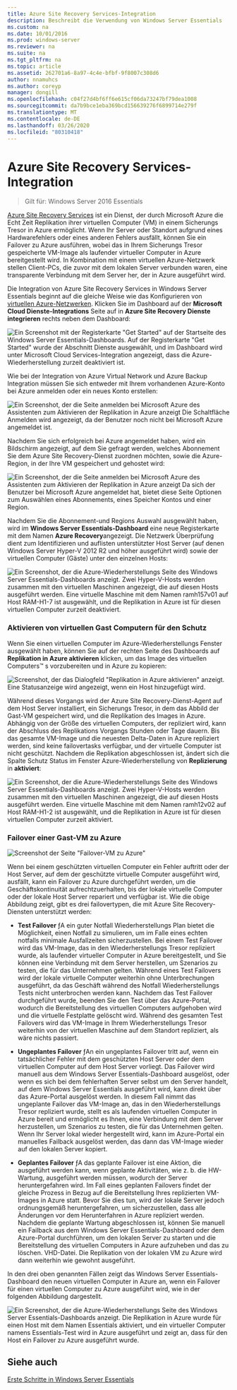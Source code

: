 ```yaml
---
title: Azure Site Recovery Services-Integration
description: Beschreibt die Verwendung von Windows Server Essentials
ms.custom: na
ms.date: 10/01/2016
ms.prod: windows-server
ms.reviewer: na
ms.suite: na
ms.tgt_pltfrm: na
ms.topic: article
ms.assetid: 262701a6-8a97-4c4e-bfbf-9f8007c308d6
author: nnamuhcs
ms.author: coreyp
manager: dongill
ms.openlocfilehash: c04f27d4bf6ff6e615cf06da73247bf79dea1008
ms.sourcegitcommit: da7b9bce1eba369bcd156639276f6899714e279f
ms.translationtype: MT
ms.contentlocale: de-DE
ms.lasthandoff: 03/26/2020
ms.locfileid: "80310418"
---
```

# <a name="azure-site-recovery-services-integration"></a>Azure Site Recovery Services-Integration

>Gilt für: Windows Server 2016 Essentials

[Azure Site Recovery Services](https://docs.microsoft.com/azure/site-recovery/) ist ein Dienst, der durch Microsoft Azure die Echt Zeit Replikation ihrer virtuellen Computer (VM) in einem Sicherungs Tresor in Azure ermöglicht. Wenn Ihr Server oder Standort aufgrund eines Hardwarefehlers oder eines anderen Fehlers ausfällt, können Sie ein Failover zu Azure ausführen, wobei das in Ihrem Sicherungs Tresor gespeicherte VM-Image als laufender virtueller Computer in Azure bereitgestellt wird. In Kombination mit einem virtuellen Azure-Netzwerk stellen Client-PCs, die zuvor mit dem lokalen Server verbunden waren, eine transparente Verbindung mit dem Server her, der in Azure ausgeführt wird.

Die Integration von Azure Site Recovery Services in Windows Server Essentials beginnt auf die gleiche Weise wie das Konfigurieren von [virtuellen Azure-Netzwerken](azure-virtual-network-integration.md). Klicken Sie im Dashboard auf der **Microsoft Cloud Dienste-Integrations** Seite auf in **Azure Site Recovery Dienste integrieren** rechts neben dem Dashboard:

![Ein Screenshot mit der Registerkarte "Get Started" auf der Startseite des Windows Server Essentials-Dashboards. Auf der Registerkarte "Get Started" wurde der Abschnitt Dienste ausgewählt, und im Dashboard wird unter Microsoft Cloud Services-Integration angezeigt, dass die Azure-Wiederherstellung zurzeit deaktiviert ist.](media/azure-site-recovery-1.PNG)

Wie bei der Integration von Azure Virtual Network und Azure Backup Integration müssen Sie sich entweder mit Ihrem vorhandenen Azure-Konto bei Azure anmelden oder ein neues Konto erstellen:

![Ein Screenshot, der die Seite anmelden bei Microsoft Azure des Assistenten zum Aktivieren der Replikation in Azure anzeigt Die Schaltfläche Anmelden wird angezeigt, da der Benutzer noch nicht bei Microsoft Azure angemeldet ist.](media/azure-site-recovery-2.PNG)

Nachdem Sie sich erfolgreich bei Azure angemeldet haben, wird ein Bildschirm angezeigt, auf dem Sie gefragt werden, welches Abonnement Sie dem Azure Site Recovery-Dienst zuordnen möchten, sowie die Azure-Region, in der Ihre VM gespeichert und gehostet wird:

![Ein Screenshot, der die Seite anmelden bei Microsoft Azure des Assistenten zum Aktivieren der Replikation in Azure anzeigt Da sich der Benutzer bei Microsoft Azure angemeldet hat, bietet diese Seite Optionen zum Auswählen eines Abonnements, eines Speicher Kontos und einer Region.](media/azure-site-recovery-3.PNG)

Nachdem Sie die Abonnement-und Regions Auswahl ausgewählt haben, wird im **Windows Server Essentials-Dashboard** eine neue Registerkarte mit dem Namen **Azure Recovery**angezeigt. Die Netzwerk Überprüfung dient zum Identifizieren und auflisten unterstützter Host Server (auf denen Windows Server Hyper-V 2012 R2 und höher ausgeführt wird) sowie der virtuellen Computer (Gäste) unter den einzelnen Hosts:

![Ein Screenshot, der die Azure-Wiederherstellungs Seite des Windows Server Essentials-Dashboards anzeigt. Zwei Hyper-V-Hosts werden zusammen mit den virtuellen Maschinen angezeigt, die auf diesen Hosts ausgeführt werden. Eine virtuelle Maschine mit dem Namen ramh157v01 auf Host RAM-H1-7 ist ausgewählt, und die Replikation in Azure ist für diesen virtuellen Computer zurzeit deaktiviert.](media/azure-site-recovery-4.PNG)

### <a name="enabling-guest-virtual-machines-for-protection"></a>Aktivieren von virtuellen Gast Computern für den Schutz

Wenn Sie einen virtuellen Computer im Azure-Wiederherstellungs Fenster ausgewählt haben, können Sie auf der rechten Seite des Dashboards auf **Replikation in Azure aktivieren** klicken, um das Image des virtuellen Computers™ s vorzubereiten und in Azure zu kopieren:

![Screenshot, der das Dialogfeld "Replikation in Azure aktivieren" anzeigt. Eine Statusanzeige wird angezeigt, wenn ein Host hinzugefügt wird.](media/azure-site-recovery-5.PNG)

Während dieses Vorgangs wird der Azure Site Recovery-Dienst-Agent auf dem Host Server installiert, ein Sicherungs Tresor, in dem das Abbild der Gast-VM gespeichert wird, und die Replikation des Images in Azure. Abhängig von der Größe des virtuellen Computers, der repliziert wird, kann der Abschluss des Replikations Vorgangs Stunden oder Tage dauern. Bis das gesamte VM-Image und die neuesten Delta-Daten in Azure repliziert werden, sind keine failovertasks verfügbar, und der virtuelle Computer ist nicht geschützt. Nachdem die Replikation abgeschlossen ist, ändert sich die Spalte Schutz Status im Fenster Azure-Wiederherstellung von **Replizierung** in **aktiviert**:

![Ein Screenshot, der die Azure-Wiederherstellungs Seite des Windows Server Essentials-Dashboards anzeigt. Zwei Hyper-V-Hosts werden zusammen mit den virtuellen Maschinen angezeigt, die auf diesen Hosts ausgeführt werden. Eine virtuelle Maschine mit dem Namen ramh12v02 auf Host RAM-H1-2 ist ausgewählt, und die Replikation in Azure ist für diesen virtuellen Computer zurzeit aktiviert.](media/azure-site-recovery-6.PNG)

### <a name="failover-of-a-guest-vm-to-azure"></a>Failover einer Gast-VM zu Azure

![Screenshot der Seite "Failover-VM zu Azure"](media/azure-site-recovery-7.PNG)

Wenn bei einem geschützten virtuellen Computer ein Fehler auftritt oder der Host Server, auf dem der geschützte virtuelle Computer ausgeführt wird, ausfällt, kann ein Failover zu Azure durchgeführt werden, um die Geschäftskontinuität aufrechtzuerhalten, bis der lokale virtuelle Computer oder der lokale Host Server repariert und verfügbar ist. Wie die obige Abbildung zeigt, gibt es drei failovertypen, die mit Azure Site Recovery-Diensten unterstützt werden:

-   **Test Failover** ƒA ein guter Notfall Wiederherstellungs Plan bietet die Möglichkeit, einen Notfall zu simulieren, um im Falle eines echten notfalls minimale Ausfallzeiten sicherzustellen. Bei einem Test Failover wird das VM-Image, das in den Wiederherstellungs Tresor repliziert wurde, als laufender virtueller Computer in Azure bereitgestellt, und Sie können eine Verbindung mit dem Server herstellen, um Szenarios zu testen, die für das Unternehmen gelten. Während eines Test Failovers wird der lokale virtuelle Computer weiterhin ohne Unterbrechungen ausgeführt, da das Geschäft während des Notfall Wiederherstellungs Tests nicht unterbrochen werden kann. Nachdem das Test Failover durchgeführt wurde, beenden Sie den Test über das Azure-Portal, wodurch die Bereitstellung des virtuellen Computers aufgehoben wird und die virtuelle Festplatte gelöscht wird. Während des gesamten Test Failovers wird das VM-Image in Ihrem Wiederherstellungs Tresor weiterhin von der virtuellen Maschine auf dem Standort repliziert, als wäre nichts passiert.

-   **Ungeplantes Failover** ƒAn ein ungeplantes Failover tritt auf, wenn ein tatsächlicher Fehler mit dem geschützten Host Server oder dem virtuellen Computer auf dem Host Server vorliegt. Das Failover wird manuell aus dem Windows Server Essentials-Dashboard ausgelöst, oder wenn es sich bei dem fehlerhaften Server selbst um den Server handelt, auf dem Windows Server Essentials ausgeführt wird, kann direkt über das Azure-Portal ausgelöst werden. In diesem Fall nimmt das ungeplante Failover das VM-Image an, das in den Wiederherstellungs Tresor repliziert wurde, stellt es als laufenden virtuellen Computer in Azure bereit und ermöglicht es Ihnen, eine Verbindung mit dem Server herzustellen, um Szenarios zu testen, die für das Unternehmen gelten. Wenn Ihr Server lokal wieder hergestellt wird, kann im Azure-Portal ein manuelles Failback ausgelöst werden, das dann das VM-Image wieder auf den lokalen Server kopiert.

-   **Geplantes Failover** ƒA das geplante Failover ist eine Aktion, die ausgeführt werden kann, wenn geplante Aktivitäten, wie z. b. die HW-Wartung, ausgeführt werden müssen, wodurch der Server heruntergefahren wird. Im Fall eines geplanten Failovers findet der gleiche Prozess in Bezug auf die Bereitstellung Ihres replizierten VM-Images in Azure statt. Bevor Sie dies tun, wird der lokale Server jedoch ordnungsgemäß heruntergefahren, um sicherzustellen, dass alle Änderungen vor dem Herunterfahren in Azure repliziert werden. Nachdem die geplante Wartung abgeschlossen ist, können Sie manuell ein Failback aus dem Windows Server Essentials-Dashboard oder dem Azure-Portal durchführen, um den lokalen Server zu starten und die Bereitstellung des virtuellen Computers in Azure aufzuheben und das zu löschen. VHD-Datei. Die Replikation von der lokalen VM zu Azure wird dann weiterhin wie gewohnt ausgeführt.

In den drei oben genannten Fällen zeigt das Windows Server Essentials-Dashboard den neuen virtuellen Computer in Azure an, wenn ein Failover für einen virtuellen Computer zu Azure ausgeführt wird, wie in der folgenden Abbildung dargestellt.

![Ein Screenshot, der die Azure-Wiederherstellungs Seite des Windows Server Essentials-Dashboards anzeigt. Die Replikation in Azure wurde für einen Host mit dem Namen Essentials aktiviert, und ein virtueller Computer namens Essentials-Test wird in Azure ausgeführt und zeigt an, dass für den Host ein Failover zu Azure ausgeführt wurde.](media/azure-site-recovery-8.PNG)

<a name="see-also"></a>Siehe auch
--------
[Erste Schritte in Windows Server Essentials](get-started.md)

